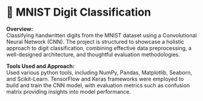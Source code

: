 # 🔢 MNIST Digit Classification

**Overview:** <br>
Classifying handwritten digits from the MNIST dataset using a Convolutional Neural Network (CNN). The project is structured to showcase a holistic approach to digit classification, combining effective data preprocessing, a well-designed architecture, and thoughtful evaluation methodologies.

**Tools Used and Approach:** <br>
Used various python tools, including NumPy, Pandas, Matplotlib, Seaborn, and Scikit-Learn. TensorFlow and Keras frameworks were employed to build and train the CNN model, with evaluation metrics such as confusion matrix providing insights into model performance.
